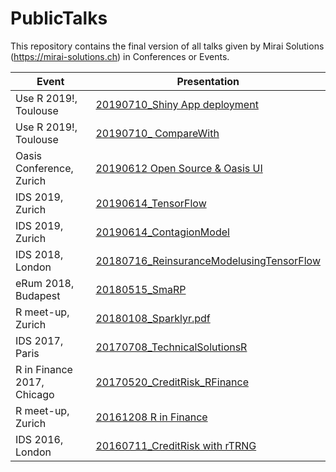 # PublicTalks
This repository contains the final version of all talks given by Mirai Solutions (https://mirai-solutions.ch) in Conferences or Events.


|   Event    |        Presentation               |
|------------|------------------------------------|
|Use R 2019!, Toulouse | [20190710_Shiny App deployment](20190710_ShinyAppDeploymentIntegration.pdf) |
|Use R 2019!, Toulouse | [20190710_ CompareWith](20190710_CompareWith.pdf.pdf) |
|Oasis Conference, Zurich | [20190612 Open Source & Oasis UI]( 20190612_OpenSourceAnalytics_OasisUI.pdf) |
|IDS 2019, Zurich | [20190614_TensorFlow](20190614_TensorFlow.pdf) |
|IDS 2019, Zurich | [20190614_ContagionModel](20190614_ContagionModel.pdf) |
|IDS 2018, London | [20180716_ReinsuranceModelusingTensorFlow](20180716_ReinsuranceModelusingTensorFlow.pdf) |
|eRum 2018, Budapest | [20180515_SmaRP](20180515_SmaRP.pdf) |
|R meet-up, Zurich | [20180108_Sparklyr.pdf](20180108_Sparklyr.pdf) |
|IDS 2017, Paris | [20170708_TechnicalSolutionsR](20170708_TechnicalSolutionsR.pdf) |
|R in Finance 2017, Chicago | [20170520_CreditRisk_RFinance](20170520_CreditRisk_RFinance.pdf) |
|R meet-up, Zurich | [20161208 R in Finance](20161208_Use_R_in_Finance.pdf) |
|IDS 2016, London | [20160711_CreditRisk with rTRNG](20160711_CreditRisk_with_rTRNG.pdf) |
